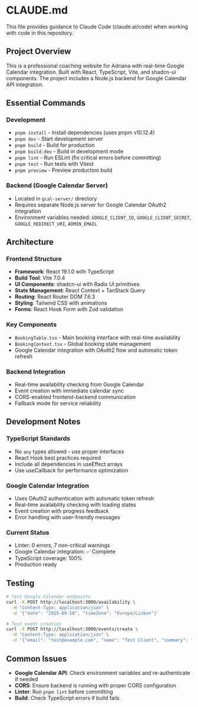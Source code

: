 # CLAUDE.md

This file provides guidance to Claude Code (claude.ai/code) when working with code in this repository.

## Project Overview

This is a professional coaching website for Adriana with real-time Google Calendar integration. Built with React, TypeScript, Vite, and shadcn-ui components. The project includes a Node.js backend for Google Calendar API integration.

## Essential Commands

### Development
- `pnpm install` - Install dependencies (uses pnpm v10.12.4)
- `pnpm dev` - Start development server
- `pnpm build` - Build for production
- `pnpm build:dev` - Build in development mode
- `pnpm lint` - Run ESLint (fix critical errors before committing)
- `pnpm test` - Run tests with Vitest
- `pnpm preview` - Preview production build

### Backend (Google Calendar Server)
- Located in `gcal-server/` directory
- Requires separate Node.js server for Google Calendar OAuth2 integration
- Environment variables needed: `GOOGLE_CLIENT_ID`, `GOOGLE_CLIENT_SECRET`, `GOOGLE_REDIRECT_URI`, `ADMIN_EMAIL`

## Architecture

### Frontend Structure
- **Framework**: React 19.1.0 with TypeScript
- **Build Tool**: Vite 7.0.4
- **UI Components**: shadcn-ui with Radix UI primitives
- **State Management**: React Context + TanStack Query
- **Routing**: React Router DOM 7.6.3
- **Styling**: Tailwind CSS with animations
- **Forms**: React Hook Form with Zod validation

### Key Components
- `BookingTable.tsx` - Main booking interface with real-time availability
- `BookingContext.tsx` - Global booking state management
- Google Calendar integration with OAuth2 flow and automatic token refresh

### Backend Integration
- Real-time availability checking from Google Calendar
- Event creation with immediate calendar sync
- CORS-enabled frontend-backend communication
- Fallback mode for service reliability

## Development Notes

### TypeScript Standards
- No `any` types allowed - use proper interfaces
- React Hook best practices required
- Include all dependencies in useEffect arrays
- Use useCallback for performance optimization

### Google Calendar Integration
- Uses OAuth2 authentication with automatic token refresh
- Real-time availability checking with loading states
- Event creation with progress feedback
- Error handling with user-friendly messages

### Current Status
- Linter: 0 errors, 7 non-critical warnings
- Google Calendar integration: ✅ Complete
- TypeScript coverage: 100%
- Production ready

## Testing
```bash
# Test Google Calendar endpoints
curl -X POST http://localhost:3000/availability \
  -H "Content-Type: application/json" \
  -d '{"date": "2025-09-10", "timeZone": "Europe/Lisbon"}'

# Test event creation
curl -X POST http://localhost:3000/events/create \
  -H "Content-Type: application/json" \
  -d '{"email": "test@example.com", "name": "Test Client", "summary": "Test Session", "description": "Test description", "start": "2025-09-10T10:00:00+01:00", "end": "2025-09-10T11:00:00+01:00", "location": "Online"}'
```

## Common Issues
- **Google Calendar API**: Check environment variables and re-authenticate if needed
- **CORS**: Ensure backend is running with proper CORS configuration
- **Linter**: Run `pnpm lint` before committing
- **Build**: Check TypeScript errors if build fails